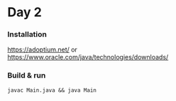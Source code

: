 # Day 2

### Installation

https://adoptium.net/ or https://www.oracle.com/java/technologies/downloads/

### Build & run

```
javac Main.java && java Main
```
